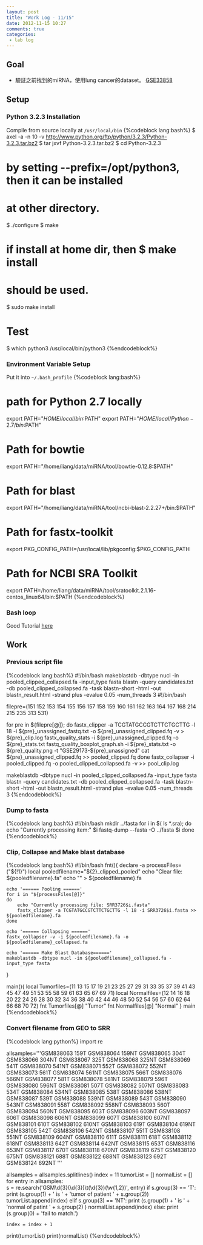 ```yaml
---
layout: post
title: "Work Log - 11/15"
date: 2012-11-15 10:27
comments: true
categories: 
 - lab log
---
```


## Goal
* 驗証之前找到的miRNA，使用lung cancer的dataset。 [GSE33858]
<!-- more -->

[GSE33858]: http://www.ncbi.nlm.nih.gov/geo/query/acc.cgi?acc=GSE33858

## Setup

### Python 3.2.3 Installation
Compile from source locally at `/usr/local/bin`
{%codeblock lang:bash%}
$ axel -a -n 10 -v http://www.python.org/ftp/python/3.2.3/Python-3.2.3.tar.bz2
$ tar jxvf Python-3.2.3.tar.bz2
$ cd Python-3.2.3

# by setting --prefix=/opt/python3, then it can be installed 
# at other directory.
$ ./configure
$ make 
# if install at home dir, then $ make install 
# should be used.
$ sudo make install

# Test
$ which python3
/usr/local/bin/python3
{%endcodeblock%}


### Environment Variable Setup
Put it into `~/.bash_profile`
{%codeblock lang:bash%}
# path for Python 2.7 locally
export PATH="$HOME/local/bin:$PATH"
export PATH="$HOME/local/Python-2.7/bin:$PATH"

# Path for bowtie
export PATH="/home/liang/data/miRNA/tool/bowtie-0.12.8:$PATH"
# Path for blast
export PATH="/home/liang/data/miRNA/tool/ncbi-blast-2.2.27+/bin:$PATH"
# Path for fastx-toolkit
export PKG_CONFIG_PATH=/usr/local/lib/pkgconfig:$PKG_CONFIG_PATH
# Path for NCBI SRA Toolkit
export PATH=/home/liang/data/miRNA/tool/sratoolkit.2.1.16-centos_linux64/bin:$PATH
{%endcodeblock%}

### Bash loop
Good Tutorial [here](http://www.cyberciti.biz/faq/bash-for-loop/)


## Work

### Previous script file

{%codeblock lang:bash%}
#!/bin/bash
makeblastdb -dbtype nucl -in pooled_clipped_collapsed.fa  -input_type fasta
blastn -query candidates.txt -db pooled_clipped_collapsed.fa -task blastn-short -html -out blastn_result.html -strand plus -evalue 0.05  -num_threads 3
#!/bin/bash

filepre=(151 152 153 154 155 156 157 158 159 160 161 162 163 164 167 168 214 215 235 313 531)

for pre in ${filepre[@]}; do
    fastx_clipper -a TCGTATGCCGTCTTCTGCTTG -l 18 -i ${pre}_unassigned_fastq.txt  -o ${pre}_unassigned_clipped.fq -v > ${pre}_clip.log
    fastx_quality_stats -i ${pre}_unassigned_clipped.fq -o ${pre}_stats.txt
    fastq_quality_boxplot_graph.sh -i ${pre}_stats.txt -o ${pre}_quality.png -t "GSE29173-${pre}_unassigned"
    cat ${pre}_unassigned_clipped.fq >> pooled_clipped.fq
done
fastx_collapser -i pooled_clipped.fq -o pooled_clipped_collapsed.fa -v >> pool_clip.log

makeblastdb -dbtype nucl -in pooled_clipped_collapsed.fa  -input_type fasta
blastn -query candidates.txt -db pooled_clipped_collapsed.fa -task blastn-short -html -out blastn_result.html -strand plus -evalue 0.05  -num_threads 3
{%endcodeblock%}

### Dump to fasta

{%codeblock lang:bash%}
#!/bin/bash
mkdir ../fasta
for i in $( ls *.sra); do
    echo "Currently processing item:" $i
    fastq-dump --fasta -O ../fasta $i
done
{%endcodeblock%}


### Clip, Collapse and Make blast database

{%codeblock lang:bash%}
#!/bin/bash
fnt(){
    declare -a processFiles=("${!1}")
    local pooledfilename="${2}_clipped_pooled"
    echo "Clear file: ${pooledfilename}.fa"
    echo "" > ${pooledfilename}.fa

    echo '====== Pooling ======'
    for i in "${processFiles[@]}"
    do
        echo "Currently processing file: SRR3726$i.fasta"
        fastx_clipper -a TCGTATGCCGTCTTCTGCTTG -l 18 -i SRR3726$i.fasta >> ${pooledfilename}.fa
    done

    echo '====== Collapsing ======'
    fastx_collapser -v -i ${pooledfilename}.fa -o ${pooledfilename}_collapsed.fa

    echo '====== Make Blast Database======'
    makeblastdb -dbtype nucl -in ${pooledfilename}_collapsed.fa -input_type fasta
}

main(){
    local Tumorfiles=(11 13 15 17 19 21 23 25 27 29 31 33 35 37 39 41 43 45 47 49 51 53 55 58 59 61 63 65 67 69 71)
    local Normalfiles=(12 14 16 18 20 22 24 26 28 30 32 34 36 38 40 42 44 46 48 50 52 54 56 57 60 62 64 66 68 70 72)
    fnt Tumorfiles[@] "Tumor"
    fnt Normalfiles[@] "Normal"
}
main
{%endcodeblock%}

### Convert filename from GEO to SRR

{%codeblock lang:python%}
import re

allsamples='''GSM838063	159T
GSM838064	159NT
GSM838065	304T
GSM838066	304NT
GSM838067	325T
GSM838068	325NT
GSM838069	541T
GSM838070	541NT
GSM838071	552T
GSM838072	552NT
GSM838073	561T
GSM838074	561NT
GSM838075	566T
GSM838076	566NT
GSM838077	581T
GSM838078	581NT
GSM838079	596T
GSM838080	596NT
GSM838081	507T
GSM838082	507NT
GSM838083	534T
GSM838084	534NT
GSM838085	538T
GSM838086	538NT
GSM838087	539T
GSM838088	539NT
GSM838089	543T
GSM838090	543NT
GSM838091	558T
GSM838092	558NT
GSM838093	560T
GSM838094	560NT
GSM838095	603T
GSM838096	603NT
GSM838097	606T
GSM838098	606NT
GSM838099	607T
GSM838100	607NT
GSM838101	610T
GSM838102	610NT
GSM838103	619T
GSM838104	619NT
GSM838105	542T
GSM838106	542NT
GSM838107	551T
GSM838108	551NT
GSM838109	604NT
GSM838110	611T
GSM838111	618T
GSM838112	618NT
GSM838113	642T
GSM838114	642NT
GSM838115	653T
GSM838116	653NT
GSM838117	670T
GSM838118	670NT
GSM838119	675T
GSM838120	675NT
GSM838121	688T
GSM838122	688NT
GSM838123	692T
GSM838124	692NT
'''

allsamples = allsamples.splitlines()
index = 11
tumorList = []
normalList = []
for entry in allsamples:		
	s = re.search('GSM\d{3}(\d{3})\t(\d{3})(\w{1,2})', entry)
	if s.group(3) == 'T':
		print (s.group(1) + ' is ' + 'tumor of patient ' + s.group(2))
		tumorList.append(index)
	elif s.group(3) == 'NT':
		print (s.group(1) + ' is ' + 'normal of patint ' + s.group(2) )
		normalList.append(index)
	else:
		print (s.group(0) + 'fail to match.')

	index = index + 1

print(tumorList)
print(normalList)
{%endcodeblock%}
